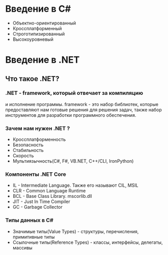 ﻿# Введение в С#
* Объектно-ориентированный
* Кроссплатформенный
* Строготипизированный
* Высокоуровневый

# Введение в .NET
## Что такое .NET?

### .NET - framework, который отвечает за компиляцию 
и исполнение программы. 
framework - это набор библиотек, которые предоставляют
нам готовые решения для решения задач, также набор инструментов 
для разработки программного обеспечения.

### Зачем нам нужен .NET ?
* Кроссплатформенность
* Безопасность
* Стабильность
* Скорость
* Мультиязычность(C#, F#, VB.NET, C++/CLI, IronPython)


### Компоненты .NET Core
* IL - Intermediate Language. Также его называют CIL, MSIL
* CLR - Common Language Runtime
* BCL - Base Class Library. mscorlib.dll
* JIT - Just In Time Compiler
* GC - Garbage Collector

### Типы данных в C#
* Значимые типы(Value Types) - структуры, перечисления, примитивные типы
* Ссылочные типы(Reference Types) - классы, интерфейсы, делегаты, массивы



